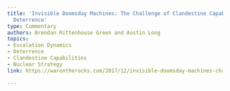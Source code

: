 ```yaml
---
title: 'Invisible Doomsday Machines: The Challenge of Clandestine Capabilities and
  Deterrence'
type: Commentary
authors: Brendan Rittenhouse Green and Austin Long
topics:
- Escalation Dynamics
- Deterrence
- Clandestine Capabilities
- Nuclear Strategy
link: https://warontherocks.com/2017/12/invisible-doomsday-machines-challenge-clandestine-capabilities-deterrence/

---
```

